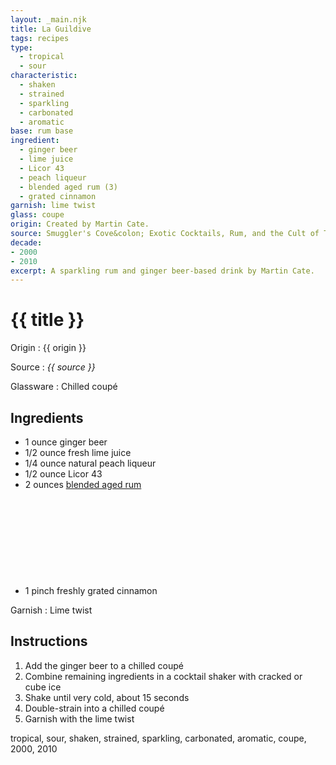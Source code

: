 ```yaml
---
layout: _main.njk
title: La Guildive
tags: recipes
type:
  - tropical
  - sour
characteristic:
  - shaken
  - strained
  - sparkling
  - carbonated
  - aromatic
base: rum base
ingredient:
  - ginger beer
  - lime juice
  - Licor 43
  - peach liqueur
  - blended aged rum (3)
  - grated cinnamon
garnish: lime twist
glass: coupe
origin: Created by Martin Cate.
source: Smuggler's Cove&colon; Exotic Cocktails, Rum, and the Cult of Tiki
decade:
- 2000
- 2010
excerpt: A sparkling rum and ginger beer-based drink by Martin Cate.
---
```

<!-- markdownlint-disable MD025 -->
# {{ title }}
<!-- markdownlint-enable MD025 -->

Origin
  : {{ origin }}

Source
  : <cite><span data-pagefind-filter="Source">{{ source }}</span></cite>

Glassware
  : Chilled coupé

## Ingredients

* 1 ounce ginger beer
* 1/2 ounce fresh lime juice
* 1/4 ounce natural peach liqueur
* 1/2 ounce Licor 43
* 2 ounces [blended aged rum](/rums/05-rum-blended-aged/)<icon-l space="1em" class="bigger" label="(3)"><span class="with-icon"><svg class="icon"><use href="/assets/images/icons/circle-3.svg#circle-3"></use></svg></span></icon-l>
* 1 pinch freshly grated cinnamon

Garnish
  : <span data-pagefind-filter="Garnish">Lime twist</span>

## Instructions

1. Add the ginger beer to a chilled coupé
2. Combine remaining ingredients in a cocktail shaker with cracked or cube ice
3. Shake until very cold, about 15 seconds
4. Double-strain into a chilled coupé
5. Garnish with the lime twist

<div
  data-cat[0]="Drink"
  data-type[0]="Tropical"
  data-type[1]="Sour"
  data-char[0]="Shaken"
  data-char[1]="Strained"
  data-char[2]="Sparkling"
  data-char[3]="Carbonated"
  data-char[4]="Aromatic"
  data-base[0]="Rum/Cane spirits"
  data-ingredient[0]="Ginger beer"
  data-ingredient[1]="Lime juice"
  data-ingredient[2]="Licor 43"
  data-ingredient[3]="Peach liqueur"
  data-ingredient[4]="Blended aged rum [3]"
  data-ingredient[5]="Cinnamon, grated"
  data-origin[0]="Martin Cate"
  data-glass[0]="Coupé"
  data-decade[0]="2000"
  data-decade[1]="2010"
  data-pagefind-filter="
    Category[data-cat[0]],
    Type[data-type[0]],
    Type[data-type[1]],
    Characteristic[data-char[0]],
    Characteristic[data-char[1]],
    Characteristic[data-char[2]],
    Characteristic[data-char[3]],
    Characteristic[data-char[4]],
    Base[data-base[0]],
    Ingredient[data-ingredient[0]],
    Ingredient[data-ingredient[1]],
    Ingredient[data-ingredient[2]],
    Ingredient[data-ingredient[3]],
    Ingredient[data-ingredient[4]],
    Ingredient[data-ingredient[5]],
    Origin[data-origin[0]],
    Glassware[data-glass[0]],
    Decade[data-decade[0]],
    Decade[data-decade[1]]
  "
>
</div>

<div class="keywords" aria-hidden>tropical, sour, shaken, strained, sparkling, carbonated, aromatic, coupe, 2000, 2010</div>
